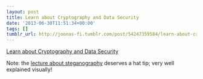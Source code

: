 ```yaml
---
layout: post
title: Learn about Cryptography and Data Security
date: '2013-06-30T11:51:34+00:00'
tags: []
tumblr_url: http://joonas-fi.tumblr.com/post/54247359584/learn-about-cryptography-and-data-security
---
```


[Learn about Cryptography and Data Security](http://www.cs.uaf.edu/2013/spring/cs463/lecture/)

Note: the [lecture about steganography](https://www.cs.uaf.edu/2013/spring/cs463/lecture/03_18_steganography.html) deserves a hat tip; very well explained visually!